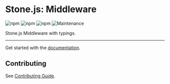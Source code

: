 # Stone.js: Middleware

![npm](https://img.shields.io/npm/l/@stone-js/middleware)
![npm](https://img.shields.io/npm/v/@stone-js/middleware)
![npm](https://img.shields.io/npm/dm/@stone-js/middleware)
![Maintenance](https://img.shields.io/maintenance/yes/2024)

Stone.js Middleware with typings.

---

Get started with the [documentation](https://stonejs.com/cookbook/middleware).


## Contributing

See [Contributing Guide](https://github.com/stonemjs/middleware/blob/main/CONTRIBUTING.md).
